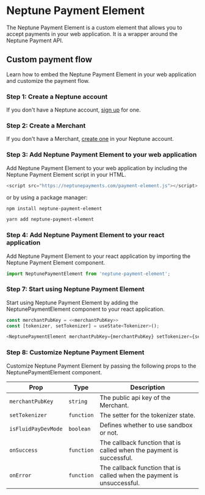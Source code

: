 # Neptune Payment Element

The Neptune Payment Element is a custom element that allows you to accept payments in your web application. It is a wrapper around the Neptune Payment API.

## Custom payment flow

Learn how to embed the Neptune Payment Element in your web application and customize the payment flow.

### Step 1: Create a Neptune account

If you don't have a Neptune account, [sign up](https://neptunepayments.com/contact) for one.

### Step 2: Create a Merchant

If you don't have a Merchant, [create one](https://dashboard.neptunepayments.com/) in your Neptune account.

### Step 3: Add Neptune Payment Element to your web application

Add Neptune Payment Element to your web application by including the Neptune Payment Element script in your HTML.

```js
<script src="https://neptunepayments.com/payment-element.js"></script>
```

or by using a package manager:

```bash
npm install neptune-payment-element
```

```bash
yarn add neptune-payment-element
```

### Step 4: Add Neptune Payment Element to your react application

Add Neptune Payment Element to your react application by importing the Neptune Payment Element component.

```js
import NeptunePaymentElement from 'neptune-payment-element';
```

### Step 7: Start using Neptune Payment Element

Start using Neptune Payment Element by adding the NeptunePaymentElement component to your react application.

```js
const merchantPubKey = <<merchantPubKey>>
const [tokenizer, setTokenizer] = useState<Tokenizer>();

<NeptunePaymentElement merchantPubKey={merchantPubKey} setTokenizer={setTokenizer}/>
```

### Step 8: Customize Neptune Payment Element

Customize Neptune Payment Element by passing the following props to the NeptunePaymentElement component.

| Prop | Type | Description |
| --- | --- | --- |
| `merchantPubKey` | `string` | The public api key of the Merchant. |
| `setTokenizer` | `function` | The setter for the tokenizer state. |
| `isFluidPayDevMode` | `boolean` | Defines whether to use sandbox or not. |
| `onSuccess` | `function` | The callback function that is called when the payment is successful. |
| `onError` | `function` | The callback function that is called when the payment is unsuccessful. |
